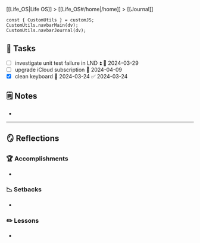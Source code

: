 [[Life_OS|Life OS]] > [[Life_OS#/home|/home]] > [[Journal]]

```dataviewjs
const { CustomUtils } = customJS;
CustomUtils.navbarMain(dv);
CustomUtils.navbarJournal(dv);
```

## 📝 Tasks

- [ ] investigate unit test failure in LND ⏫ 📅 2024-03-29
- [ ] upgrade iCloud subscription 📅 2024-04-09
- [x] clean keyboard 📅 2024-03-24 ✅ 2024-03-24

## 🗒️ Notes

- 

---

## 🪞 Reflections

### 🏆 Accomplishments

- 

### 📉 Setbacks

- 

### ✏️ Lessons

- 
